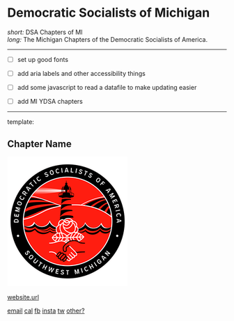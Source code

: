 # Democratic Socialists of Michigan

*short:* DSA Chapters of MI  
*long:* The Michigan Chapters of the Democratic Socialists of America.

----

  - [ ] set up good fonts
  - [ ] add aria labels and other accessibility things
  - [ ] add some javascript to read a datafile to make updating easier
  - [ ] add MI YDSA chapters


----

template:

## Chapter Name

![Chapter Logo](img/SWMIDSA.png)

[website.url](url)

[email](url)
[cal](url)
[fb](url)
[insta](url)
[tw](url)
[other?](url)
